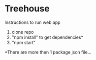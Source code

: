 # Treehouse
Instructions to run web app
1. clone repo
2. "npm install" to get dependencies*
3. "npm start"

*There are more then 1 package json file...